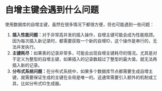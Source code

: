 # 自增主键会遇到什么问题
<font style="color:rgb(36, 41, 47);">使用数据库的自增主键，虽然在很多情况下都很方便，但也可能遇到一些问题：</font>
1. **<font style="color:rgb(36, 41, 47);">插入性能问题：</font>**<font style="color:rgb(36, 41, 47);">对于非常高并发的插入操作，自增主键可能会成为性能瓶颈。因为每次插入新记录时，都需要获取一个新的自增ID，这个操作是串行的，无法并发执行。</font>
2. **<font style="color:rgb(36, 41, 47);">主键耗尽：</font>**<font style="color:rgb(36, 41, 47);">如果表的记录非常多，可能会出现自增主键耗尽的情况。尤其是对于定义为整型的自增主键，如果插入的记录数超过了整型的最大值，就无法再插入新的记录。</font>
3. **<font style="color:rgb(36, 41, 47);">分布式系统问题：</font>**<font style="color:rgb(36, 41, 47);">在分布式系统中，如果多个数据库节点都需要生成自增主键，就需要保证生成的主键在全局是唯一的。这通常需要引入额外的机制或工具，比如分布式ID生成器。</font>
